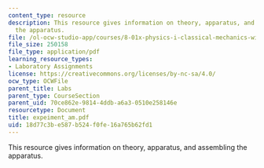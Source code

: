 ```yaml
---
content_type: resource
description: This resource gives information on theory, apparatus, and assembling
  the apparatus.
file: /ol-ocw-studio-app/courses/8-01x-physics-i-classical-mechanics-with-an-experimental-focus-fall-2002/18d77c3be587b524f0fe16a765b62fd1_expeiment_am.pdf
file_size: 250158
file_type: application/pdf
learning_resource_types:
- Laboratory Assignments
license: https://creativecommons.org/licenses/by-nc-sa/4.0/
ocw_type: OCWFile
parent_title: Labs
parent_type: CourseSection
parent_uid: 70ce862e-9814-4ddb-a6a3-0510e258146e
resourcetype: Document
title: expeiment_am.pdf
uid: 18d77c3b-e587-b524-f0fe-16a765b62fd1
---
```

This resource gives information on theory, apparatus, and assembling the apparatus.